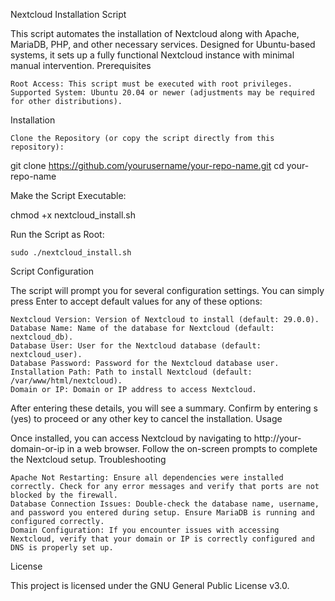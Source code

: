 Nextcloud Installation Script

This script automates the installation of Nextcloud along with Apache, MariaDB, PHP, and other necessary services. Designed for Ubuntu-based systems, it sets up a fully functional Nextcloud instance with minimal manual intervention.
Prerequisites

    Root Access: This script must be executed with root privileges.
    Supported System: Ubuntu 20.04 or newer (adjustments may be required for other distributions).

Installation

    Clone the Repository (or copy the script directly from this repository):

git clone https://github.com/yourusername/your-repo-name.git
cd your-repo-name

Make the Script Executable:

chmod +x nextcloud_install.sh

Run the Script as Root:

    sudo ./nextcloud_install.sh

Script Configuration

The script will prompt you for several configuration settings. You can simply press Enter to accept default values for any of these options:

    Nextcloud Version: Version of Nextcloud to install (default: 29.0.0).
    Database Name: Name of the database for Nextcloud (default: nextcloud_db).
    Database User: User for the Nextcloud database (default: nextcloud_user).
    Database Password: Password for the Nextcloud database user.
    Installation Path: Path to install Nextcloud (default: /var/www/html/nextcloud).
    Domain or IP: Domain or IP address to access Nextcloud.

After entering these details, you will see a summary. Confirm by entering s (yes) to proceed or any other key to cancel the installation.
Usage

Once installed, you can access Nextcloud by navigating to http://your-domain-or-ip in a web browser. Follow the on-screen prompts to complete the Nextcloud setup.
Troubleshooting

    Apache Not Restarting: Ensure all dependencies were installed correctly. Check for any error messages and verify that ports are not blocked by the firewall.
    Database Connection Issues: Double-check the database name, username, and password you entered during setup. Ensure MariaDB is running and configured correctly.
    Domain Configuration: If you encounter issues with accessing Nextcloud, verify that your domain or IP is correctly configured and DNS is properly set up.

License

This project is licensed under the GNU General Public License v3.0.
